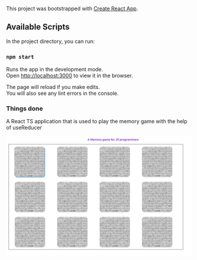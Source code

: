 This project was bootstrapped with [Create React App](https://github.com/facebook/create-react-app).

## Available Scripts

In the project directory, you can run:

### `npm start`

Runs the app in the development mode.<br />
Open [http://localhost:3000](http://localhost:3000) to view it in the browser.

The page will reload if you make edits.<br />
You will also see any lint errors in the console.

### Things done

A React TS application that is used to play the memory game with the help of useReducer 

![Initial Screen](https://github.com/karthick3018/memoryGame-reactTS/blob/master/src/components/memory/Images/initial.png)
